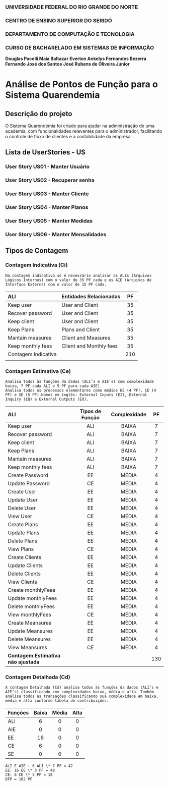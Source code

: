 ### UNIVERSIDADE FEDERAL DO RIO GRANDE DO NORTE

### CENTRO DE ENSINO SUPERIOR DO SERIDÓ

### DEPARTAMENTO DE COMPUTAÇÃO E TECNOLOGIA

### CURSO DE BACHARELADO EM SISTEMAS DE INFORMAÇÃO

**Douglas Pacelli Maia Baltazar**
**Everton Ankelys Fernandes Bezerra**
**Fernando José dos Santos**
**José Rubens de Oliveira Júnior**

# Análise de Pontos de Função para o Sistema Quarendemia

## Descrição do projeto

O Sistema Quarendemia foi criado para ajudar na administração de uma academia, com funcionalidades relevantes para o administrador, facilitando o controle de fluxo de clientes e a contabilidade da empresa.

## Lista de UserStories - US

### **User Story US01 - Manter Usuário**

### **User Story US02 - Recuperar senha**

### **User Story US03 - Manter Cliente**

### **User Story US04 - Manter Planos**

### **User Story US05 - Manter Medidas**

### **User Story US06 - Manter Mensalidades**

## Tipos de Contagem

### Contagem Indicativa (Ci)

    Na contagem indicativa só é necessário analisar os ALIs (Arquivos Lógicos Internos) com o valor de 35 PF cada e os AIE (Arquivos de Interface Externa) com o valor de 15 PF cada.

| **ALI**             | **Entidades Relacionadas** | **PF** |
| :------------------ | :------------------------- | :----: |
| Keep user           | User and Client            |   35   |
| Recover password    | User and Client            |   35   |
| Keep client         | User and Client            |   35   |
| Keep Plans          | Plans and Client           |   35   |
| Mantain measures    | Client and Measures        |   35   |
| Keep monthly fees   | Client and Monthly fees    |   35   |
| Contagem Indicativa |                            |  210   |
|                     |                            |

### Contagem Estimativa (Ce)

    Analisa todos às funções da dados (ALI’s e AIE’s) com complexidade baixa, 7 PF cada ALI e 5 PF para cada AIE).
    Analisa todos os processos elementares como médios EE (4 PF), CE (4 PF) e SE (5 PF).Nomes em inglês: External Inputs (EI), External Inquiry (EQ) e External Outputs (EO).

| **ALI**                              | **Tipos de Função** | **Complexidade** | **PF** |
| :----------------------------------- | :-----------------: | :--------------: | :----: |
| Keep user                            |         ALI         |      BAIXA       |   7    |
| Recover password                     |         ALI         |      BAIXA       |   7    |
| Keep client                          |         ALI         |      BAIXA       |   7    |
| Keep Plans                           |         ALI         |      BAIXA       |   7    |
| Mantain measures                     |         ALI         |      BAIXA       |   7    |
| Keep monthly fees                    |         ALI         |      BAIXA       |   7    |
| Create Password                      |         EE          |      MÉDIA       |   4    |
| Update Password                      |         CE          |      MÉDIA       |   4    |
| Create User                          |         EE          |      MÉDIA       |   4    |
| Update User                          |         EE          |      MÉDIA       |   4    |
| Delete User                          |         EE          |      MÉDIA       |   4    |
| View User                            |         CE          |      MÉDIA       |   4    |
| Create Plans                         |         EE          |      MÉDIA       |   4    |
| Update Plans                         |         EE          |      MÉDIA       |   4    |
| Delete Plans                         |         EE          |      MÉDIA       |   4    |
| View Plans                           |         CE          |      MÉDIA       |   4    |
| Create Clients                       |         EE          |      MÉDIA       |   4    |
| Update Clients                       |         EE          |      MÉDIA       |   4    |
| Delete Clients                       |         EE          |      MÉDIA       |   4    |
| View Clients                         |         CE          |      MÉDIA       |   4    |
| Create monthlyFees                   |         EE          |      MÉDIA       |   4    |
| Update monthlyFees                   |         EE          |      MÉDIA       |   4    |
| Delete monthlyFees                   |         EE          |      MÉDIA       |   4    |
| View monthlyFees                     |         CE          |      MÉDIA       |   4    |
| Create Meansures                     |         EE          |      MÉDIA       |   4    |
| Update Meansures                     |         EE          |      MÉDIA       |   4    |
| Delete Meansures                     |         EE          |      MÉDIA       |   4    |
| View Meansures                       |         CE          |      MÉDIA       |   4    |
| **Contagem Estimativa não ajustada** |                     |                  |  130   |

### Contagem Detalhada (Cd)

    A contagem Detalhada (Cd) analisa todos às funções da dados (ALI’s e AIE’s) classificando com complexidades baixa, média e alta. Também analisa todos as transações classificando sua complexidade em baixa, média e alta conforme tabela de contribuições.

| **Funções** | **Baixa** | **Média** | **Alta** |
| :---------- | :-------: | :-------: | :------: |
| ALI         |     6     |     0     |    0     |
| AIE         |     0     |     0     |    0     |
| EE          |    16     |     0     |    0     |
| CE          |     6     |     0     |    0     |
| SE          |     0     |     0     |    0     |

    ALI E AIE : 6 ALI \* 7 PF = 42
    EE: 16 EE \* 3 PF = 48
    CE: 6 CE \* 3 PF = 18
    DFP = 102 PF
